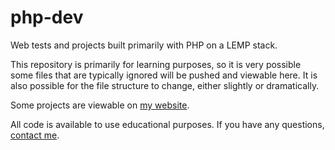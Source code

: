# php-dev
Web tests and projects built primarily with PHP on a LEMP stack.

This repository is primarily for learning purposes, so it is very possible some files that are typically ignored will be pushed and viewable here. It is also possible for the file structure to change, either slightly or dramatically.

Some projects are viewable on <a href="https://gavinvaught.com">my website</a>.

All code is available to use educational purposes. If you have any questions, <a href="mailto:gavinvaught@gmail.com">contact me</a>.